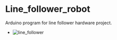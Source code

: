 # Line_follower_robot
Arduino program for line follower hardware project.
* ![line_follower](line_follower.gif)
